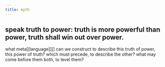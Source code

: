 ```yaml
---
title: myth
---
```


## speak truth to power: truth is more powerful than power, truth shall win out over power.
what meta[[language]]]] can we construct to describe this truth of power, this power of truth? which must precede, to describe the other? what may come before them both, to level them?
